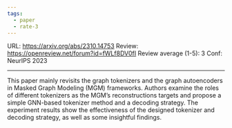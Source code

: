 ```yaml
---
tags:
  - paper
  - rate-3
---
```

URL: https://arxiv.org/abs/2310.14753
Review: https://openreview.net/forum?id=fWLf8DV0fI
Review average (1-5): 3
Conf: NeurIPS 2023

---

This paper mainly revisits the graph tokenizers and the graph autoencoders in Masked Graph Modeling (MGM) frameworks. Authors examine the roles of different tokenizers as the MGM’s reconstructions targets and propose a simple GNN-based tokenizer method and a decoding strategy. The experiment results show the effectiveness of the designed tokenizer and decoding strategy, as well as some insightful findings.